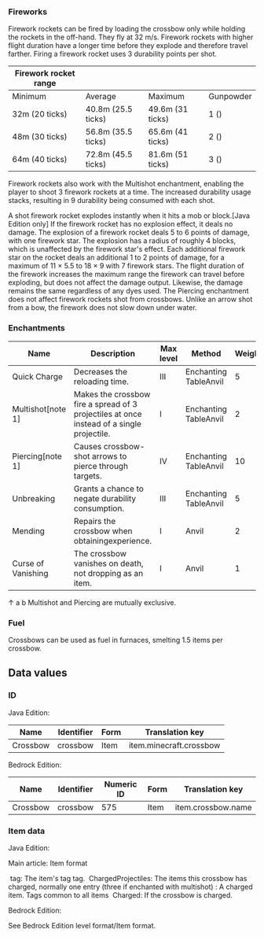 ### Fireworks
Firework rockets can be fired by loading the crossbow only while holding the rockets in the off-hand. They fly at 32 m/s. Firework rockets with higher flight duration have a longer time before they explode and therefore travel farther. Firing a firework rocket uses 3 durability points per shot.

| Firework rocket range |                    |                  |           |
|-----------------------|--------------------|------------------|-----------|
| Minimum               | Average            | Maximum          | Gunpowder |
| 32m (20 ticks)        | 40.8m (25.5 ticks) | 49.6m (31 ticks) | 1 ()      |
| 48m (30 ticks)        | 56.8m (35.5 ticks) | 65.6m (41 ticks) | 2 ()      |
| 64m (40 ticks)        | 72.8m (45.5 ticks) | 81.6m (51 ticks) | 3 ()      |

Firework rockets also work with the Multishot enchantment, enabling the player to shoot 3 firework rockets at a time. The increased durability usage stacks, resulting in 9 durability being consumed with each shot.

A shot firework rocket explodes instantly when it hits a mob or block.‌[Java Edition  only] If the firework rocket has no explosion effect, it deals no damage. The explosion of a firework rocket deals 5 to 6 points of damage, with one firework star. The explosion has a radius of roughly 4 blocks, which is unaffected by the firework star's effect. Each additional firework star on the rocket deals an additional 1 to 2 points of damage, for a maximum of 11 × 5.5 to 18 × 9 with 7 firework stars. The flight duration of the firework increases the maximum range the firework can travel before exploding, but does not affect the damage output. Likewise, the damage remains the same regardless of any dyes used. The Piercing enchantment does not affect firework rockets shot from crossbows. Unlike an arrow shot from a bow, the firework does not slow down under water.

### Enchantments
| Name               | Description                                                                               | Max level | Method                | Weight |
|--------------------|-------------------------------------------------------------------------------------------|-----------|-----------------------|--------|
| Quick Charge       | Decreases the reloading time.                                                             | III       | Enchanting TableAnvil | 5      |
| Multishot[note 1]  | Makes the crossbow fire a spread of 3 projectiles at once instead of a single projectile. | I         | Enchanting TableAnvil | 2      |
| Piercing[note 1]   | Causes crossbow-shot arrows to pierce through targets.                                    | IV        | Enchanting TableAnvil | 10     |
| Unbreaking         | Grants a chance to negate durability consumption.                                         | III       | Enchanting TableAnvil | 5      |
| Mending            | Repairs the crossbow when obtainingexperience.                                            | I         | Anvil                 | 2      |
| Curse of Vanishing | The crossbow vanishes on death, not dropping as an item.                                  | I         | Anvil                 | 1      |


↑ a b Multishot and Piercing are mutually exclusive.


### Fuel
Crossbows can be used as fuel in furnaces, smelting 1.5 items per crossbow.

## Data values
### ID
Java Edition:

| Name     | Identifier | Form | Translation key         |
|----------|------------|------|-------------------------|
| Crossbow | crossbow   | Item | item.minecraft.crossbow |

Bedrock Edition:

| Name     | Identifier | Numeric ID | Form | Translation key    |
|----------|------------|------------|------|--------------------|
| Crossbow | crossbow   | 575        | Item | item.crossbow.name |

### Item data
Java Edition:

Main article: Item format

 tag: The item's tag tag.
 ChargedProjectiles: The items this crossbow has charged, normally one entry (three if enchanted with multishot)
: A charged item.
Tags common to all items
 Charged: If the crossbow is charged.

Bedrock Edition:

See Bedrock Edition level format/Item format.

